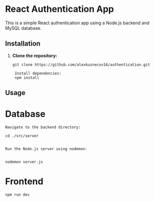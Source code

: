 # React Authentication App

This is a simple React authentication app using a Node.js backend and MySQL database.

## Installation

1. **Clone the repository:**
   ```
   git clone https://github.com/alexkuznecov16/authentication.git

    Install dependencies:
    npm install
   ```

## Usage
# Database

    Navigate to the backend directory:
    
    cd ./src/server
    
    
    Run the Node.js server using nodemon:

    
    nodemon server.js
    


# Frontend

    npm run dev
